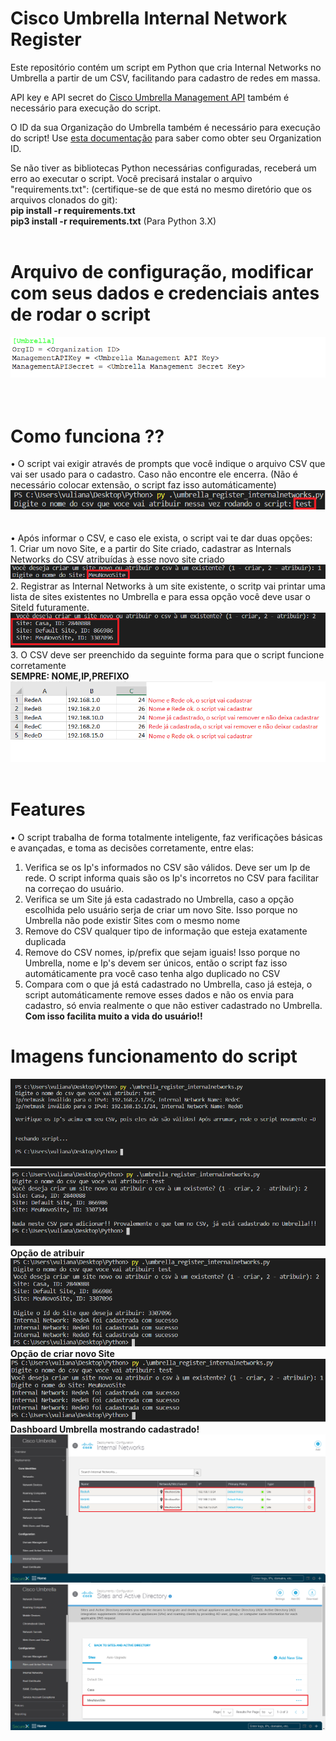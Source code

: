 # Cisco Umbrella Internal Network Register

Este repositório contém um script em Python que cria Internal Networks no Umbrella a partir de um CSV, facilitando para cadastro de redes em massa.

API key e API secret do <a href="https://docs.umbrella.com/umbrella-api/docs/authentication-and-errors">Cisco Umbrella Management API</a> também é necessário para execução do script.

O ID da sua Organização do Umbrella também é necessário para execução do script! Use <a href = "https://docs.umbrella.com/deployment-umbrella/docs/find-your-organization-id" target="_blank">esta documentação</a> para saber como obter seu Organization ID.

Se não tiver as bibliotecas Python necessárias configuradas, receberá um erro ao executar o script. Você precisará instalar o arquivo "requirements.txt": (certifique-se de que está no mesmo diretório que os arquivos clonados do git):<br>
<b> pip install -r requirements.txt</b><br>
<b> pip3 install -r requirements.txt</b> (Para Python 3.X)<br><br>

# Arquivo de configuração, modificar com seus dados e credenciais antes de rodar o script
<img src="screenshots/config_file.png"><br><br><br>


# Como funciona ??
• O script vai exigir através de prompts que você indique o arquivo CSV que vai ser usado para o cadastro. Caso não encontre ele encerra. (Não é necessário colocar extensão, o script faz isso automáticamente)<br>
<img src="screenshots/informa_csv.png"><br><br><br>
• Após informar o CSV, e caso ele exista, o script vai te dar duas opções:<br> 
    1. Criar um novo Site, e a partir do Site criado, cadastrar as Internals Networks do CSV atribuídas à esse novo site criado<br>
    <img src="screenshots/criar_novo_site.png"><br>
    2. Registrar as Internal Networks à um site existente, o scritp vai printar uma lista de sites existentes no Umbrella e para essa opção você deve usar o SiteId futuramente.<br>
    <img src="screenshots/lista_sites.png"><br>
    3. O CSV deve ser preenchido da seguinte forma para que o script funcione corretamente<br>
<b> SEMPRE: NOME,IP,PREFIXO</b>
<img src="screenshots/csv.png"><br><br>

# Features
• O script trabalha de forma totalmente inteligente, faz verificações básicas e avançadas, e toma as decisões corretamente, entre elas:<br>
1. Verifica se os Ip's informados no CSV são válidos. Deve ser um Ip de rede. O script informa quais são os Ip's incorretos no CSV para facilitar na correçao do usuário.
2. Verifica se um Site já esta cadastrado no Umbrella, caso a opção escolhida pelo usuário serja de criar um novo Site. Isso porque no Umbrella não pode existir Sites com o mesmo nome
3. Remove do CSV qualquer tipo de informação que esteja exatamente duplicada
4. Remove do CSV nomes, ip/prefix que sejam iguais! Isso porque no Umbrella, nome e Ip's devem ser únicos, então o script faz isso automáticamente pra você caso tenha algo duplicado no CSV
5. Compara com o que já está cadastrado no Umbrella, caso já esteja, o script automáticamente remove esses dados e não os envia para cadastro, só envia realmente o que não estiver cadastrado no Umbrella. <b>Com isso facilita muito a vida do usuário!!</b>

# Imagens funcionamento do script
<img src="screenshots/ip_invalido.png"><br>
<img src="screenshots/nadanovo.png"><br>
<b> Opção de atribuir<b>
<img src="screenshots/script_atribuir.png"><br>
<b> Opção de criar novo Site<b>
<img src="screenshots/script_novosite.png"><br>
<b> Dashboard Umbrella mostrando cadastrado!
<img src="screenshots/umbrella_internalnet.png"><br>
<img src="screenshots/umbrella_sites.png"><br>
